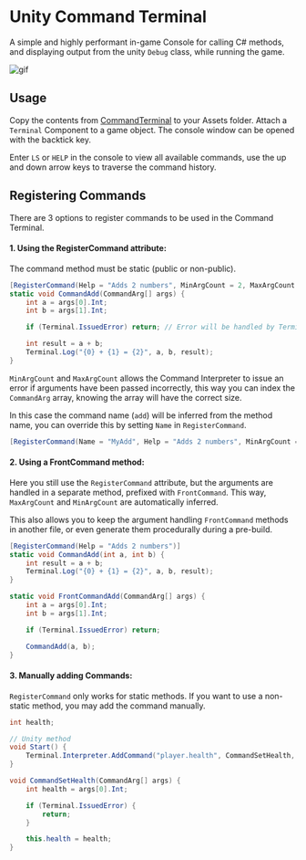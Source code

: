 Unity Command Terminal
======================

A simple and  highly performant in-game Console for calling C# methods, and displaying output from the unity `Debug` class, while running the game.

![gif](https://i.imgur.com/M6cRrCj.gif)

## Usage

Copy the contents from [CommandTerminal](./CommandTerminal) to your Assets folder. Attach a `Terminal` Component to a game object. The console window can be opened with the backtick key.

Enter `LS` or `HELP` in the console to view all available commands, use the up and down arrow keys to traverse the command history.

## Registering Commands

There are 3 options to register commands to be used in the Command Terminal.

#### 1. Using the RegisterCommand attribute:

The command method must be static (public or non-public).

```csharp
[RegisterCommand(Help = "Adds 2 numbers", MinArgCount = 2, MaxArgCount = 2)]
static void CommandAdd(CommandArg[] args) {
    int a = args[0].Int;
    int b = args[1].Int;

    if (Terminal.IssuedError) return; // Error will be handled by Terminal

    int result = a + b;
    Terminal.Log("{0} + {1} = {2}", a, b, result);
}
```
`MinArgCount` and `MaxArgCount` allows the Command Interpreter to issue an error if arguments have been passed incorrectly, this way you can index the `CommandArg` array, knowing the array will have the correct size.

In this case the command name (`add`) will be inferred from the method name, you can override this by setting `Name` in `RegisterCommand`.

```csharp
[RegisterCommand(Name = "MyAdd", Help = "Adds 2 numbers", MinArgCount = 2, MaxArgCount = 2)]
```

#### 2. Using a FrontCommand method:

Here you still use the `RegisterCommand` attribute, but the arguments are handled in a separate method, prefixed with `FrontCommand`. This way, `MaxArgCount` and `MinArgCount` are automatically inferred.

This also allows you to keep the argument handling `FrontCommand` methods in another file, or even generate them procedurally during a pre-build.

```csharp
[RegisterCommand(Help = "Adds 2 numbers")]
static void CommandAdd(int a, int b) {
    int result = a + b;
    Terminal.Log("{0} + {1} = {2}", a, b, result);
}

static void FrontCommandAdd(CommandArg[] args) {
    int a = args[0].Int;
    int b = args[1].Int;

    if (Terminal.IssuedError) return;

    CommandAdd(a, b);
}
```

#### 3. Manually adding Commands:

`RegisterCommand` only works for static methods. If you want to use a non-static method, you may add the command manually.

```csharp
int health;

// Unity method
void Start() {
    Terminal.Interpreter.AddCommand("player.health", CommandSetHealth, 1, 1, "Sets player health");
}

void CommandSetHealth(CommandArg[] args) {
    int health = args[0].Int;

    if (Terminal.IssuedError) {
        return;
    }

    this.health = health;
}
```
